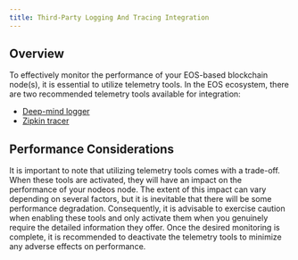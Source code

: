 ```yaml
---
title: Third-Party Logging And Tracing Integration
---
```


## Overview

To effectively monitor the performance of your EOS-based blockchain node(s), it is essential to utilize telemetry tools. In the EOS ecosystem, there are two recommended telemetry tools available for integration:

* [Deep-mind logger](10_deep-mind-logger.md)
* [Zipkin tracer](20_zipkin-tracer.md)

## Performance Considerations

It is important to note that utilizing telemetry tools comes with a trade-off. When these tools are activated, they will have an impact on the performance of your nodeos node. The extent of this impact can vary depending on several factors, but it is inevitable that there will be some performance degradation. Consequently, it is advisable to exercise caution when enabling these tools and only activate them when you genuinely require the detailed information they offer. Once the desired monitoring is complete, it is recommended to deactivate the telemetry tools to minimize any adverse effects on performance.
